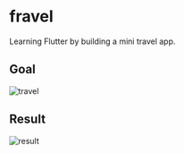 # fravel

Learning Flutter by building a mini travel app.

## Goal

![travel](https://cdn.dribbble.com/users/1474676/screenshots/6162682/awesome_travel_app_2_2x.png)

## Result

![result](result.gif)